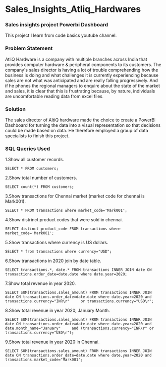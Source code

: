<h1>Sales_Insights_Atliq_Hardwares</h1>

<h3>Sales insights project Powerbi Dashboard</h3>
This project I learn from code basics youtube channel.

<h3>Problem Statement</h3> 
AtliQ Hardware is a company with multiple branches across India that provides computer hardware & peripheral components to its customers. The company's sales director is having a lot of trouble comprehending how the business is doing and what challenges it is currently experiencing because sales are not what was anticipated and are really falling progressively. And if he phones the regional managers to enquire about the state of the market and sales, it is clear that this is frustrating because, by nature, individuals are uncomfortable reading data from excel files.

<h3>Solution</h3> 
The sales director of AltiQ hardware made the choice to create a PowerBI Dashboard for turning the data into a visual representation so that decisions could be made based on data. He therefore employed a group of data specialists to finish this project.

<h3>SQL Queries Used</h3> 

1.Show all customer records.

    SELECT * FROM customers; 
    
2.Show total number of customers.

    SELECT count(*) FROM customers;
    
3.Show transactions for Chennai market (market code for chennai is Mark001).

    SELECT * FROM transactions where market_code='Mark001'; 
 
4.Show distrinct product codes that were sold in chennai.

    SELECT distinct product_code FROM transactions where market_code='Mark001';
 
5.Show transactions where currency is US dollars.

    SELECT * from transactions where currency="USD";

6.Show transactions in 2020 join by date table.

    SELECT transactions.*, date.* FROM transactions INNER JOIN date ON transactions.order_date=date.date where date.year=2020;
    
7.Show total revenue in year 2020.

    SELECT SUM(transactions.sales_amount) FROM transactions INNER JOIN date ON transactions.order_date=date.date where date.year=2020 and transactions.currency="INR\r"     or transactions.currency="USD\r";
    
8.Show total revenue in year 2020, January Month.

    SELECT SUM(transactions.sales_amount) FROM transactions INNER JOIN date ON transactions.order_date=date.date where date.year=2020 and date.month_name="January"     and (transactions.currency="INR\r" or transactions.currency="USD\r");

9.Show total revenue in year 2020 in Chennai.

    SELECT SUM(transactions.sales_amount) FROM transactions INNER JOIN date ON transactions.order_date=date.date where date.year=2020 and transactions.market_code="Mark001";
    
    
    
    
    
    
